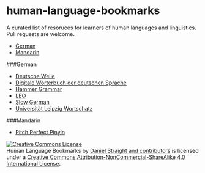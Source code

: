 # human-language-bookmarks
A curated list of resoruces for learners of human languages and linguistics. Pull requests are welcome.

- [German](#german)
- [Mandarin](#mandarin)

###German

- [Deutsche Welle](http://www.dw.de/learn-german/s-2469)
- [Digitale Wörterbuch der deutschen Sprache](http://dwds.de/)
- [Hammer Grammar](https://www.youtube.com/playlist?list=PL2fCGQa2PY7CDJkKsRiYNC-7XxiU4I10f)
- [LEO](http://www.leo.org/ende/index_de.html)
- [Slow German](http://slowgerman.com/)
- [Universität Leipzig Wortschatz](http://wortschatz.uni-leipzig.de/)

###Mandarin

- [Pitch Perfect Pinyin](http://www.laits.utexas.edu/ppp/)

<a rel="license" href="http://creativecommons.org/licenses/by-nc-sa/4.0/"><img alt="Creative Commons License" style="border-width:0" src="https://i.creativecommons.org/l/by-nc-sa/4.0/88x31.png" /></a><br /><span xmlns:dct="http://purl.org/dc/terms/" href="http://purl.org/dc/dcmitype/Text" property="dct:title" rel="dct:type">Human Language Bookmarks</span> by <a xmlns:cc="http://creativecommons.org/ns#" href="https://github.com/dbstraight/human-language-bookmarks" property="cc:attributionName" rel="cc:attributionURL">Daniel Straight and contributors</a> is licensed under a <a rel="license" href="http://creativecommons.org/licenses/by-nc-sa/4.0/">Creative Commons Attribution-NonCommercial-ShareAlike 4.0 International License</a>.
